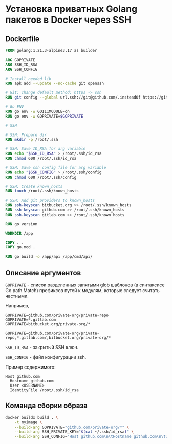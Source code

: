 # Установка приватных Golang пакетов в Docker через SSH

## Dockerfile

```Dockerfile
FROM golang:1.21.3-alpine3.17 as builder

ARG GOPRIVATE
ARG SSH_ID_RSA
ARG SSH_CONFIG

# Install needed lib
RUN apk add --update --no-cache git openssh

# Git: change default method: https -> ssh
RUN git config --global url.ssh://git@github.com/.insteadOf https://github.com/

# Go ENV
RUN go env -w GO111MODULE=on
RUN go env -w GOPRIVATE=$GOPRIVATE

# SSH

# SSH: Prepare dir
RUN mkdir -p /root/.ssh

# SSH: Save ID_RSA for arg variable
RUN echo "$SSH_ID_RSA" > /root/.ssh/id_rsa
RUN chmod 600 /root/.ssh/id_rsa

# SSH: Save ssh config file for arg variable
RUN echo "$SSH_CONFIG" > /root/.ssh/config
RUN chmod 600 /root/.ssh/config

# SSH: Create known_hosts
RUN touch /root/.ssh/known_hosts

# SSH: Add git providers to known_hosts
RUN ssh-keyscan bitbucket.org >> /root/.ssh/known_hosts
RUN ssh-keyscan github.com >> /root/.ssh/known_hosts
RUN ssh-keyscan gitlab.com >> /root/.ssh/known_hosts

RUN go version

WORKDIR /app

COPY . .
COPY go.mod .

RUN go build -o /app/api /app/cmd/api/
```


## Описание аргументов

`GOPRIVATE` - список разделенных запятыми glob шаблонов (в синтаксисе Go path.Match) префиксов путей к модулям, которые следует считать частными.

Например,
```
GOPRIVATE=github.com/private-org/private-repo
GOPRIVATE=*.gitlab.com
GOPRIVATE=bitbucket.org/private-org/*

GOPRIVATE=github.com/private-org/private-repo,*.gitlab.com/,bitbucket.org/private-org/*
```

`SSH_ID_RSA` - закрытый SSH ключ.

`SSH_CONFIG` - файл конфигурации ssh.

Пример содержимого:
```
Host github.com
  Hostname github.com
  User <USERNAME>
  IdentityFile /root/.ssh/id_rsa
```


## Команда сборки образа
```sh
docker buildx build . \
	-t myimage \
	--build-arg GOPRIVATE="github.com/private-org/*" \
	--build-arg SSH_PRIVATE_KEY="$(cat ~/.ssh/id_rsa)" \
	--build-arg SSH_CONFIG="Host github.com\n\tHostname github.com\n\tUser AlTheOne\n\tIdentityFile /root/.ssh/id_rsa"
```
